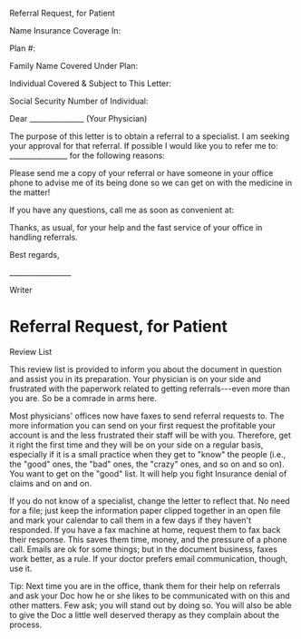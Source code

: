 Referral Request, for Patient

Name Insurance Coverage In:

Plan #:

Family Name Covered Under Plan:

Individual Covered & Subject to This Letter:

Social Security Number of Individual:

Dear \_\_\_\_\_\_\_\_\_\_\_\_\_\_\_ (Your Physician)

The purpose of this letter is to obtain a referral to a specialist. I am
seeking your approval for that referral. If possible I would like you to
refer me to: \_\_\_\_\_\_\_\_\_\_\_\_\_\_\_\_ for the following reasons:

Please send me a copy of your referral or have someone in your office
phone to advise me of its being done so we can get on with the medicine
in the matter!

If you have any questions, call me as soon as convenient at:

Thanks, as usual, for your help and the fast service of your office in
handling referrals.

Best regards,

\_\_\_\_\_\_\_\_\_\_\_\_\_\_\_\_\_

Writer

# Referral Request, for Patient

Review List

This review list is provided to inform you about the document in
question and assist you in its preparation. Your physician is on your
side and frustrated with the paperwork related to getting
referrals---even more than you are. So be a comrade in arms here.

Most physicians' offices now have faxes to send referral requests to.
The more information you can send on your first request the profitable
your account is and the less frustrated their staff will be with you.
Therefore, get it right the first time and they will be on your side on
a regular basis, especially if it is a small practice when they get to
"know" the people (i.e., the "good" ones, the "bad" ones, the "crazy"
ones, and so on and so on). You want to get on the "good" list. It will
help you fight Insurance denial of claims and on and on.

If you do not know of a specialist, change the letter to reflect that.
No need for a file; just keep the information paper clipped together in
an open file and mark your calendar to call them in a few days if they
haven't responded. If you have a fax machine at home, request them to
fax back their response. This saves them time, money, and the pressure
of a phone call. Emails are ok for some things; but in the document
business, faxes work better, as a rule. If your doctor prefers email
communication, though, use it.

Tip: Next time you are in the office, thank them for their help on
referrals and ask your Doc how he or she likes to be communicated with
on this and other matters. Few ask; you will stand out by doing so. You
will also be able to give the Doc a little well deserved therapy as they
complain about the process.
